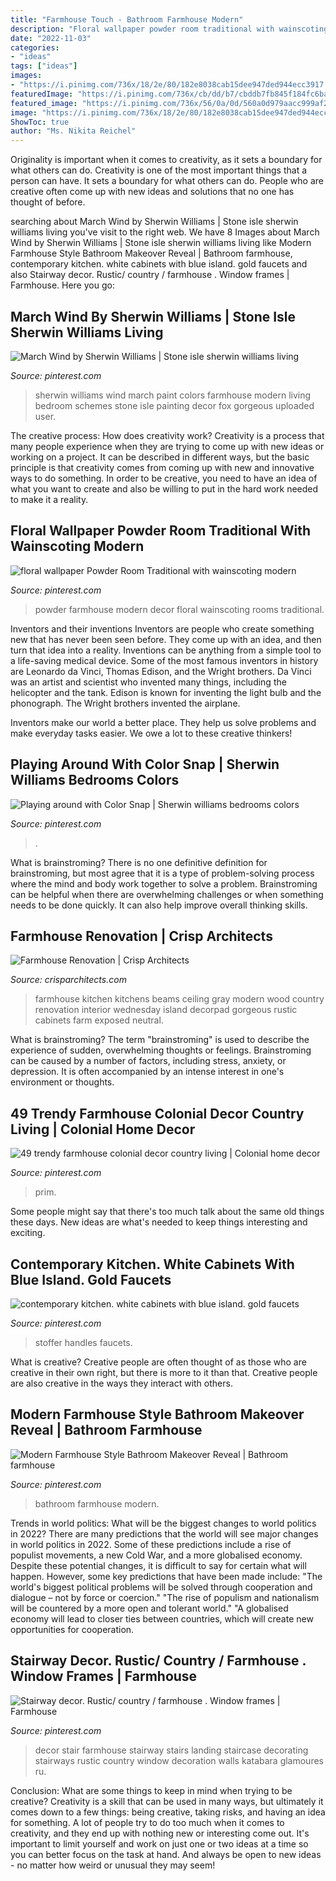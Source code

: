 ```yaml
---
title: "Farmhouse Touch - Bathroom Farmhouse Modern"
description: "Floral wallpaper powder room traditional with wainscoting modern"
date: "2022-11-03"
categories:
- "ideas"
tags: ["ideas"]
images:
- "https://i.pinimg.com/736x/18/2e/80/182e8038cab15dee947ded944ecc3917.jpg"
featuredImage: "https://i.pinimg.com/736x/cb/dd/b7/cbddb7fb845f184fc6bab5ade77e2804.jpg"
featured_image: "https://i.pinimg.com/736x/56/0a/0d/560a0d979aacc999af22f45800ade47e--wallpaper-powder-rooms-restroom-design.jpg"
image: "https://i.pinimg.com/736x/18/2e/80/182e8038cab15dee947ded944ecc3917.jpg"
ShowToc: true
author: "Ms. Nikita Reichel"
---
```



Originality is important when it comes to creativity, as it sets a boundary for what others can do.
Creativity is one of the most important things that a person can have. It sets a boundary for what others can do. People who are creative often come up with new ideas and solutions that no one has thought of before.

	

		
searching about March Wind by Sherwin Williams | Stone isle sherwin williams living you've visit to the right web. We have 8 Images about March Wind by Sherwin Williams | Stone isle sherwin williams living like Modern Farmhouse Style Bathroom Makeover Reveal | Bathroom farmhouse, contemporary kitchen. white cabinets with blue island. gold faucets and also Stairway decor. Rustic/ country / farmhouse . Window frames | Farmhouse. Here you go:
		
    
## March Wind By Sherwin Williams | Stone Isle Sherwin Williams Living

<img loading=lazy src="https://i.pinimg.com/736x/18/2e/80/182e8038cab15dee947ded944ecc3917.jpg" onerror="this.onerror=null;this.src='https://tse3.mm.bing.net/th?id=OIP.aUh_vON8_yzOfB-fcPw_-AHaJ3&amp;pid=15.1';" alt="March Wind by Sherwin Williams | Stone isle sherwin williams living">

_Source: pinterest.com_

>sherwin williams wind march paint colors farmhouse modern living bedroom schemes stone isle painting decor fox gorgeous uploaded user. 

	

The creative process: How does creativity work?
Creativity is a process that many people experience when they are trying to come up with new ideas or working on a project. It can be described in different ways, but the basic principle is that creativity comes from coming up with new and innovative ways to do something. In order to be creative, you need to have an idea of what you want to create and also be willing to put in the hard work needed to make it a reality.

    
## Floral Wallpaper Powder Room Traditional With Wainscoting Modern

<img loading=lazy src="https://i.pinimg.com/736x/56/0a/0d/560a0d979aacc999af22f45800ade47e--wallpaper-powder-rooms-restroom-design.jpg" onerror="this.onerror=null;this.src='https://tse3.mm.bing.net/th?id=OIP.2MF-6gu0g3r357JpLAUMxwHaLH&amp;pid=15.1';" alt="floral wallpaper Powder Room Traditional with wainscoting modern">

_Source: pinterest.com_

>powder farmhouse modern decor floral wainscoting rooms traditional. 

	

Inventors and their inventions
Inventors are people who create something new that has never been seen before. They come up with an idea, and then turn that idea into a reality. Inventions can be anything from a simple tool to a life-saving medical device.
Some of the most famous inventors in history are Leonardo da Vinci, Thomas Edison, and the Wright brothers. Da Vinci was an artist and scientist who invented many things, including the helicopter and the tank. Edison is known for inventing the light bulb and the phonograph. The Wright brothers invented the airplane.

Inventors make our world a better place. They help us solve problems and make everyday tasks easier. We owe a lot to these creative thinkers!

    
## Playing Around With Color Snap | Sherwin Williams Bedrooms Colors

<img loading=lazy src="https://i.pinimg.com/736x/d1/19/c7/d119c7f08c3cfa886367bea78cc4bccd.jpg" onerror="this.onerror=null;this.src='https://tse2.mm.bing.net/th?id=OIP.0jlc_wo3-FqZRy7DpNBMlgHaKy&amp;pid=15.1';" alt="Playing around with Color Snap | Sherwin williams bedrooms colors">

_Source: pinterest.com_

>. 

	

What is brainstroming?
There is no one definitive definition for brainstroming, but most agree that it is a type of problem-solving process where the mind and body work together to solve a problem. Brainstroming can be helpful when there are overwhelming challenges or when something needs to be done quickly. It can also help improve overall thinking skills.

    
## Farmhouse Renovation | Crisp Architects

<img loading=lazy src="https://crisparchitects.com/wp-content/uploads/2020/10/Farmhouse_Renovation-10.jpg" onerror="this.onerror=null;this.src='https://tse4.mm.bing.net/th?id=OIP.OTDOmRfZ7dD3w78_bqgVOQHaE8&amp;pid=15.1';" alt="Farmhouse Renovation | Crisp Architects">

_Source: crisparchitects.com_

>farmhouse kitchen kitchens beams ceiling gray modern wood country renovation interior wednesday island decorpad gorgeous rustic cabinets farm exposed neutral. 

	

What is brainstroming?
The term "brainstroming" is used to describe the experience of sudden, overwhelming thoughts or feelings. Brainstroming can be caused by a number of factors, including stress, anxiety, or depression. It is often accompanied by an intense interest in one's environment or thoughts.

    
## 49 Trendy Farmhouse Colonial Decor Country Living | Colonial Home Decor

<img loading=lazy src="https://i.pinimg.com/736x/8a/eb/16/8aeb16bc8c27f14a45a19d133c9af282.jpg" onerror="this.onerror=null;this.src='https://tse1.mm.bing.net/th?id=OIP.CpZ9h60apbDMYzJWnarMjAAAAA&amp;pid=15.1';" alt="49 trendy farmhouse colonial decor country living | Colonial home decor">

_Source: pinterest.com_

>prim. 

	

Some people might say that there's too much talk about the same old things these days. New ideas are what's needed to keep things interesting and exciting.

    
## Contemporary Kitchen. White Cabinets With Blue Island. Gold Faucets

<img loading=lazy src="https://i.pinimg.com/736x/cb/dd/b7/cbddb7fb845f184fc6bab5ade77e2804.jpg" onerror="this.onerror=null;this.src='https://tse3.mm.bing.net/th?id=OIP.tW95HusmtljxVlQDD7QmZQHaKq&amp;pid=15.1';" alt="contemporary kitchen. white cabinets with blue island. gold faucets">

_Source: pinterest.com_

>stoffer handles faucets. 

	

What is creative?
Creative people are often thought of as those who are creative in their own right, but there is more to it than that. Creative people are also creative in the ways they interact with others.

    
## Modern Farmhouse Style Bathroom Makeover Reveal | Bathroom Farmhouse

<img loading=lazy src="https://i.pinimg.com/736x/70/50/3d/70503d5c8fb0dcc89e47a3726d28b99d.jpg" onerror="this.onerror=null;this.src='https://tse3.mm.bing.net/th?id=OIP.HoexnDUONz9JaVxyFe7SYAHaLH&amp;pid=15.1';" alt="Modern Farmhouse Style Bathroom Makeover Reveal | Bathroom farmhouse">

_Source: pinterest.com_

>bathroom farmhouse modern. 

	

Trends in world politics: What will be the biggest changes to world politics in 2022?
There are many predictions that the world will see major changes in world politics in 2022. Some of these predictions include a rise of populist movements, a new Cold War, and a more globalised economy. Despite these potential changes, it is difficult to say for certain what will happen. However, some key predictions that have been made include: 
"The world's biggest political problems will be solved through cooperation and dialogue – not by force or coercion."
"The rise of populism and nationalism will be countered by a more open and tolerant world."
"A globalised economy will lead to closer ties between countries, which will create new opportunities for cooperation.

    
## Stairway Decor. Rustic/ Country / Farmhouse . Window Frames | Farmhouse

<img loading=lazy src="https://i.pinimg.com/736x/8d/a6/84/8da68414ebf059f8b475fed7c9a9c211.jpg" onerror="this.onerror=null;this.src='https://tse3.mm.bing.net/th?id=OIP.XwZ-SLCnG3EcKipMdEreZwHaJ4&amp;pid=15.1';" alt="Stairway decor. Rustic/ country / farmhouse . Window frames | Farmhouse">

_Source: pinterest.com_

>decor stair farmhouse stairway stairs landing staircase decorating stairways rustic country window decoration walls katabara glamoures ru. 

	

Conclusion: What are some things to keep in mind when trying to be creative?
Creativity is a skill that can be used in many ways, but ultimately it comes down to a few things: being creative, taking risks, and having an idea for something. A lot of people try to do too much when it comes to creativity, and they end up with nothing new or interesting come out. It's important to limit yourself and work on just one or two ideas at a time so you can better focus on the task at hand. And always be open to new ideas - no matter how weird or unusual they may seem!

